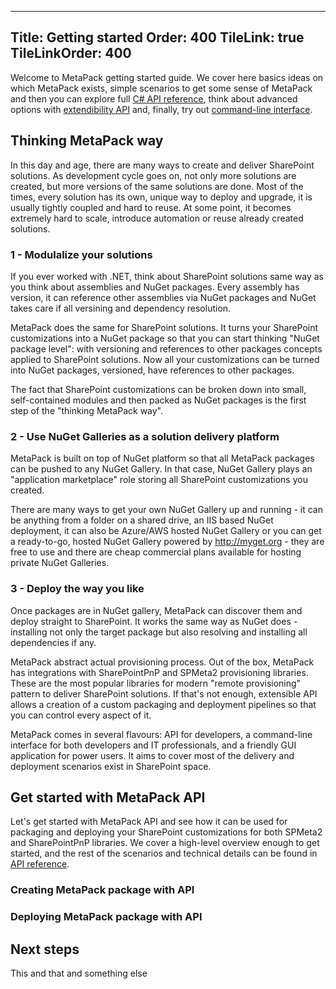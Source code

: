 ﻿----
Title: Getting started
Order: 400
TileLink: true
TileLinkOrder: 400
----

Welcome to MetaPack getting started guide. 
We cover here basics ideas on which MetaPack exists, simple scenarios to get some sense of MetaPack and then you can explore full [C# API reference](/metapack/reference), think about advanced options with [extendibility API](/metapack/extensibility/) 
and, finally, try out [command-line interface](/metapack/cli/).

## Thinking MetaPack way
In this day and age, there are many ways to create and deliver SharePoint solutions. As development cycle goes on, not only more solutions are created, but more versions of the same solutions are done. 
Most of the times, every solution has its own, unique way to deploy and upgrade, it is usually tightly coupled and hard to reuse. 
At some point, it becomes extremely hard to scale, introduce automation or reuse already created solutions.

### 1 - Modulalize your solutions
If you ever worked with .NET, think about SharePoint solutions same way as you think about assemblies and NuGet packages. 
Every assembly has version, it can reference other assemblies via NuGet packages and NuGet takes care if all versining and dependency resolution.

MetaPack does the same for SharePoint solutions. 
It turns your SharePoint customizations into a NuGet package so that you can start thinking "NuGet package level": with versioning and references to other packages concepts applied to SharePoint solutions.
Now all your customizations can be turned into NuGet packages, versioned, have references to other packages. 

The fact that SharePoint customizations can be broken down into small, self-contained modules and then packed as NuGet packages is the first step of the "thinking MetaPack way".

### 2 - Use NuGet Galleries as a solution delivery platform
MetaPack is built on top of NuGet platform so that all MetaPack packages can be pushed to any NuGet Gallery. In that case, NuGet Gallery plays an "application marketplace" role storing all SharePoint customizations you created.

There are many ways to get your own NuGet Gallery up and running - it can be anything from a folder on a shared drive, an IIS based NuGet deployment, it can also be Azure/AWS hosted NuGet Gallery or you can get a ready-to-go, hosted NuGet Gallery powered by http://myget.org - they are free to use and there are cheap commercial plans available for hosting private NuGet Galleries.

### 3 - Deploy the way you like
Once packages are in NuGet gallery, MetaPack can discover them and deploy straight to SharePoint. It works the same way as NuGet does - installing not only the target package but also resolving and installing all dependencies if any.

MetaPack abstract actual provisioning process. Out of the box, MetaPack has integrations with SharePointPnP and SPMeta2 provisioning libraries. These are the most popular libraries for modern "remote provisioning" pattern to deliver SharePoint solutions. If that's not enough, extensible API allows a creation of a custom packaging and deployment pipelines so that you can control every aspect of it.

MetaPack comes in several flavours: API for developers, a command-line interface for both developers and IT professionals, and a friendly GUI application for power users. It aims to cover most of the delivery and deployment scenarios exist in SharePoint space.

## Get started with MetaPack API
Let's get started with MetaPack API and see how it can be used for packaging and deploying your SharePoint customizations for both SPMeta2 and SharePointPnP libraries. We cover a high-level overview enough to get started, and the rest of the scenarios and technical details can be found in [API reference](/metapack/reference).

### Creating MetaPack package with API
<a href="_samples/index-Create_Package_SPMeta2.sample-ref"></a>

### Deploying MetaPack package with API

<a href="_samples/index-Create_Package_PnP.sample-ref"></a>

## Next steps
This and that and something else